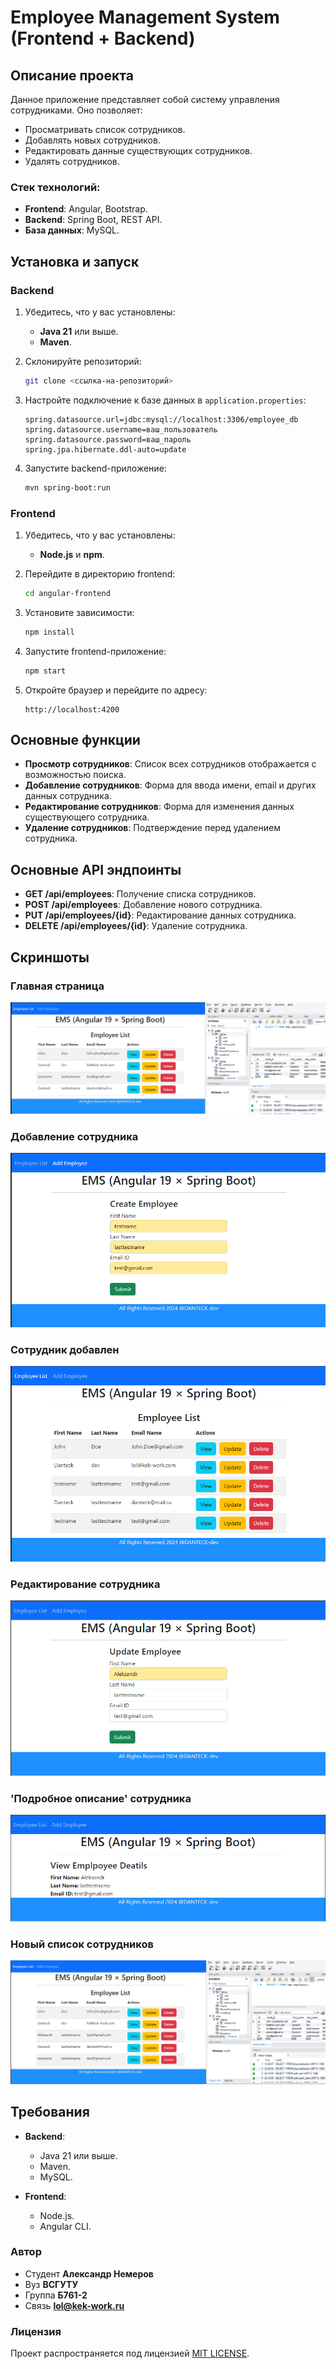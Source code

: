 # Employee Management System (Frontend + Backend)

## Описание проекта

Данное приложение представляет собой систему управления сотрудниками. Оно позволяет:
- Просматривать список сотрудников.
- Добавлять новых сотрудников.
- Редактировать данные существующих сотрудников.
- Удалять сотрудников.

### Стек технологий:
- **Frontend**: Angular, Bootstrap.
- **Backend**: Spring Boot, REST API.
- **База данных**: MySQL.

## Установка и запуск

### Backend

1. Убедитесь, что у вас установлены:
   - **Java 21** или выше.
   - **Maven**.

2. Склонируйте репозиторий:
   ```bash
   git clone <ссылка-на-репозиторий>
   ```

3. Настройте подключение к базе данных в `application.properties`:
   ```properties
   spring.datasource.url=jdbc:mysql://localhost:3306/employee_db
   spring.datasource.username=ваш_пользователь
   spring.datasource.password=ваш_пароль
   spring.jpa.hibernate.ddl-auto=update
   ```

4. Запустите backend-приложение:
   ```bash
   mvn spring-boot:run
   ```

### Frontend

1. Убедитесь, что у вас установлены:
   - **Node.js** и **npm**.

2. Перейдите в директорию frontend:
   ```bash
   cd angular-frontend
   ```

3. Установите зависимости:
   ```bash
   npm install
   ```

4. Запустите frontend-приложение:
   ```bash
   npm start
   ```

5. Откройте браузер и перейдите по адресу:
   ```
   http://localhost:4200
   ```

## Основные функции

- **Просмотр сотрудников**: Список всех сотрудников отображается с возможностью поиска.
- **Добавление сотрудников**: Форма для ввода имени, email и других данных сотрудника.
- **Редактирование сотрудников**: Форма для изменения данных существующего сотрудника.
- **Удаление сотрудников**: Подтверждение перед удалением сотрудника.

## Основные API эндпоинты

- **GET /api/employees**: Получение списка сотрудников.
- **POST /api/employees**: Добавление нового сотрудника.
- **PUT /api/employees/{id}**: Редактирование данных сотрудника.
- **DELETE /api/employees/{id}**: Удаление сотрудника.

## Скриншоты
### Главная страница
![Главная страница](screenshots/home.png)

### Добавление сотрудника
![Добавление сотрудника](screenshots/add.png)

### Сотрудник добавлен
![Добавление сотрудника](screenshots/added.png)

### Редактирование сотрудника
![Редактирование сотрудника](screenshots/update.png)

### 'Подробное описание' сотрудника
![Редактирование сотрудника](screenshots/view.png)

### Новый список сотрудников
![Редактирование сотрудника](screenshots/new_view.png)

## Требования

- **Backend**:
  - Java 21 или выше.
  - Maven.
  - MySQL.

- **Frontend**:
  - Node.js.
  - Angular CLI.

### Автор
- Cтудент **Александр Немеров**
- Вуз **ВСГУТУ**
- Группа **Б761-2**
- Связь **lol@kek-work.ru**

### Лицензия
Проект распространяется под лицензией [MIT LICENSE](LICENSE).